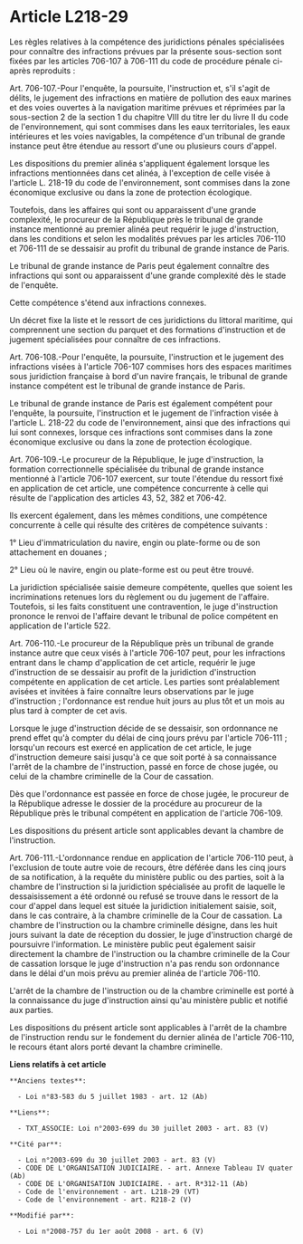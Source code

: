 # Article L218-29

Les règles relatives à la compétence des juridictions pénales spécialisées pour connaître des infractions prévues par la
présente sous-section sont fixées par les articles 706-107 à 706-111 du code de procédure pénale ci-après reproduits : 

Art. 706-107.-Pour l'enquête, la poursuite, l'instruction et, s'il s'agit de délits, le jugement des infractions en matière
de pollution des eaux marines et des voies ouvertes à la navigation maritime prévues et réprimées par la sous-section 2 de la
section 1 du chapitre VIII du titre Ier du livre II du code de l'environnement, qui sont commises dans les eaux
territoriales, les eaux intérieures et les voies navigables, la compétence d'un tribunal de grande instance peut être étendue
au ressort d'une ou plusieurs cours d'appel. 

Les dispositions du premier alinéa s'appliquent également lorsque les infractions mentionnées dans cet alinéa, à l'exception
de celle visée à l'article L. 218-19 du code de l'environnement, sont commises dans la zone économique exclusive ou dans la
zone de protection écologique. 

Toutefois, dans les affaires qui sont ou apparaissent d'une grande complexité, le procureur de la République près le tribunal
de grande instance mentionné au premier alinéa peut requérir le juge d'instruction, dans les conditions et selon les
modalités prévues par les articles 706-110 et 706-111 de se dessaisir au profit du tribunal de grande instance de Paris. 

Le tribunal de grande instance de Paris peut également connaître des infractions qui sont ou apparaissent d'une grande
complexité dès le stade de l'enquête. 

Cette compétence s'étend aux infractions connexes. 

Un décret fixe la liste et le ressort de ces juridictions du littoral maritime, qui comprennent une section du parquet et des
formations d'instruction et de jugement spécialisées pour connaître de ces infractions. 

Art. 706-108.-Pour l'enquête, la poursuite, l'instruction et le jugement des infractions visées à l'article 706-107 commises
hors des espaces maritimes sous juridiction française à bord d'un navire français, le tribunal de grande instance compétent
est le tribunal de grande instance de Paris. 

Le tribunal de grande instance de Paris est également compétent pour l'enquête, la poursuite, l'instruction et le jugement de
l'infraction visée à l'article L. 218-22 du code de l'environnement, ainsi que des infractions qui lui sont connexes, lorsque
ces infractions sont commises dans la zone économique exclusive ou dans la zone de protection écologique. 

Art. 706-109.-Le procureur de la République, le juge d'instruction, la formation correctionnelle spécialisée du tribunal de
grande instance mentionné à l'article 706-107 exercent, sur toute l'étendue du ressort fixé en application de cet article,
une compétence concurrente à celle qui résulte de l'application des articles 43, 52, 382 et 706-42. 

Ils exercent également, dans les mêmes conditions, une compétence concurrente à celle qui résulte des critères de compétence
suivants : 

1° Lieu d'immatriculation du navire, engin ou plate-forme ou de son attachement en douanes ; 

2° Lieu où le navire, engin ou plate-forme est ou peut être trouvé. 

La juridiction spécialisée saisie demeure compétente, quelles que soient les incriminations retenues lors du règlement ou du
jugement de l'affaire. Toutefois, si les faits constituent une contravention, le juge d'instruction prononce le renvoi de
l'affaire devant le tribunal de police compétent en application de l'article 522. 

Art. 706-110.-Le procureur de la République près un tribunal de grande instance autre que ceux visés à l'article 706-107
peut, pour les infractions entrant dans le champ d'application de cet article, requérir le juge d'instruction de se dessaisir
au profit de la juridiction d'instruction compétente en application de cet article. Les parties sont préalablement avisées et
invitées à faire connaître leurs observations par le juge d'instruction ; l'ordonnance est rendue huit jours au plus tôt et
un mois au plus tard à compter de cet avis. 

Lorsque le juge d'instruction décide de se dessaisir, son ordonnance ne prend effet qu'à compter du délai de cinq jours prévu
par l'article 706-111 ; lorsqu'un recours est exercé en application de cet article, le juge d'instruction demeure saisi
jusqu'à ce que soit porté à sa connaissance l'arrêt de la chambre de l'instruction, passé en force de chose jugée, ou celui
de la chambre criminelle de la Cour de cassation. 

Dès que l'ordonnance est passée en force de chose jugée, le procureur de la République adresse le dossier de la procédure au
procureur de la République près le tribunal compétent en application de l'article 706-109. 

Les dispositions du présent article sont applicables devant la chambre de l'instruction. 

Art. 706-111.-L'ordonnance rendue en application de l'article 706-110 peut, à l'exclusion de toute autre voie de recours,
être déférée dans les cinq jours de sa notification, à la requête du ministère public ou des parties, soit à la chambre de
l'instruction si la juridiction spécialisée au profit de laquelle le dessaisissement a été ordonné ou refusé se trouve dans
le ressort de la cour d'appel dans lequel est située la juridiction initialement saisie, soit, dans le cas contraire, à la
chambre criminelle de la Cour de cassation. La chambre de l'instruction ou la chambre criminelle désigne, dans les huit jours
suivant la date de réception du dossier, le juge d'instruction chargé de poursuivre l'information. Le ministère public peut
également saisir directement la chambre de l'instruction ou la chambre criminelle de la Cour de cassation lorsque le juge
d'instruction n'a pas rendu son ordonnance dans le délai d'un mois prévu au premier alinéa de l'article 706-110.

L'arrêt de la chambre de l'instruction ou de la chambre criminelle est porté à la connaissance du juge d'instruction ainsi
qu'au ministère public et notifié aux parties. 

Les dispositions du présent article sont applicables à l'arrêt de la chambre de l'instruction rendu sur le fondement du
dernier alinéa de l'article 706-110, le recours étant alors porté devant la chambre criminelle.

**Liens relatifs à cet article**

	**Anciens textes**:

	  - Loi n°83-583 du 5 juillet 1983 - art. 12 (Ab)

	**Liens**:

	  - TXT_ASSOCIE: Loi n°2003-699 du 30 juillet 2003 - art. 83 (V)

	**Cité par**:

	  - Loi n°2003-699 du 30 juillet 2003 - art. 83 (V)
	  - CODE DE L'ORGANISATION JUDICIAIRE. - art. Annexe Tableau IV quater (Ab)
	  - CODE DE L'ORGANISATION JUDICIAIRE. - art. R*312-11 (Ab)
	  - Code de l'environnement - art. L218-29 (VT)
	  - Code de l'environnement - art. R218-2 (V)

	**Modifié par**:

	  - Loi n°2008-757 du 1er août 2008 - art. 6 (V)
